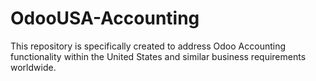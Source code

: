 # OdooUSA-Accounting
This repository is specifically created to address Odoo Accounting functionality within the United States and similar business requirements worldwide.
